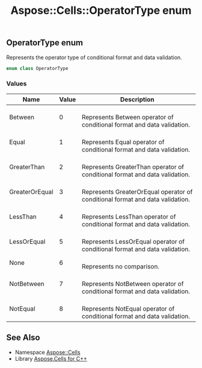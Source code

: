 ﻿---
title: Aspose::Cells::OperatorType enum
linktitle: OperatorType
second_title: Aspose.Cells for C++ API Reference
description: 'Aspose::Cells::OperatorType enum. Represents the operator type of conditional format and data validation in C++.'
type: docs
weight: 24400
url: /cpp/aspose.cells/operatortype/
---
## OperatorType enum


Represents the operator type of conditional format and data validation.

```cpp
enum class OperatorType
```

### Values

| Name | Value | Description |
| --- | --- | --- |
| Between | 0 | <br>Represents Between operator of conditional format and data validation. |
| Equal | 1 | <br>Represents Equal operator of conditional format and data validation. |
| GreaterThan | 2 | <br>Represents GreaterThan operator of conditional format and data validation. |
| GreaterOrEqual | 3 | <br>Represents GreaterOrEqual operator of conditional format and data validation. |
| LessThan | 4 | <br>Represents LessThan operator of conditional format and data validation. |
| LessOrEqual | 5 | <br>Represents LessOrEqual operator of conditional format and data validation. |
| None | 6 | <br>Represents no comparison. |
| NotBetween | 7 | <br>Represents NotBetween operator of conditional format and data validation. |
| NotEqual | 8 | <br>Represents NotEqual operator of conditional format and data validation. |

## See Also

* Namespace [Aspose::Cells](../)
* Library [Aspose.Cells for C++](../../)
